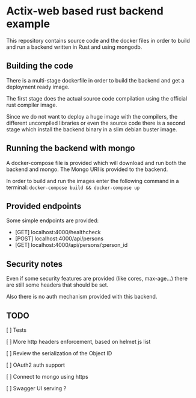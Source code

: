 # Actix-web based rust backend example

This repository contains source code and the docker files in order to build and run a backend written in Rust and using mongodb.

## Building the code

There is a multi-stage dockerfile in order to build the backend and get a deployment ready image.

The first stage does the actual source code compilation using the official rust compiler image.

Since we do not want to deploy a huge image with the compilers, the different uncompiled libraries or even the source code there is a second stage which install the backend binary in a slim debian buster image.

## Running the backend with mongo

A docker-compose file is provided which will download and run both the backend and mongo. The Mongo URI is provided to the backend.

In order to build and run the images enter the following command in a terminal:
``` docker-compose build && docker-compose up ```
 
## Provided endpoints

Some simple endpoints are provided:
 - [GET] localhost:4000/healthcheck
 - [POST] localhost:4000/api/persons
 - [GET] localhost:4000/api/persons/:person_id

## Security notes
  
Even if some security features are provided (like cores, max-age...) there are still some headers that should be set.

Also there is no auth mechanism provided with this backend.

## TODO

[ ] Tests

[ ] More http headers enforcement, based on helmet js list

[ ] Review the serialization of the Object ID

[ ] OAuth2 auth support

[ ] Connect to mongo using https

[ ] Swagger UI serving ?
